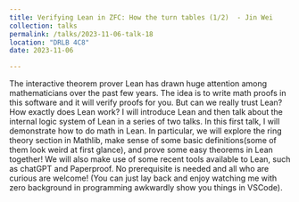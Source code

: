 ```yaml
---
title: Verifying Lean in ZFC: How the turn tables (1/2)  - Jin Wei
collection: talks
permalink: /talks/2023-11-06-talk-18
location: "DRLB 4C8"
date: 2023-11-06

---
```


The interactive theorem prover Lean has drawn huge attention among mathematicians over the past few years. The idea is to write math proofs in this software and it will verify proofs for you. But can we really trust Lean? How exactly does Lean work? I will introduce Lean and then talk about the internal logic system of Lean in a series of two talks. In this first talk, I will demonstrate how to do math in Lean. In particular, we will explore the ring theory section in Mathlib, make sense of some basic definitions(some of them look weird at first glance), and prove some easy theorems in Lean together! We will also make use of some recent tools available to Lean, such as chatGPT and Paperproof. No prerequisite is needed and all who are curious are welcome! (You can just lay back and enjoy watching me with zero background in programming awkwardly show you things in VSCode).


